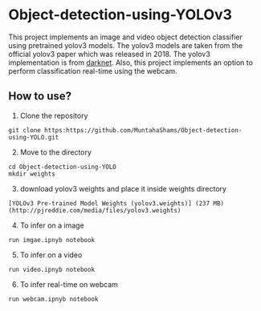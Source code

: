 # Object-detection-using-YOLOv3

This project implements an image and video object detection classifier using pretrained yolov3 models. 
The yolov3 models are taken from the official yolov3 paper which was released in 2018. The yolov3 implementation is from [darknet](https://github.com/pjreddie/darknet). Also, this project implements an option to perform classification real-time using the webcam.

## How to use?

1) Clone the repository

```
git clone https:https://github.com/MuntahaShams/Object-detection-using-YOLO.git
```

2) Move to the directory
```
cd Object-detection-using-YOLO
mkdir weights
```

3) download yolov3 weights and place it inside weights directory
```
[YOLOv3 Pre-trained Model Weights (yolov3.weights)] (237 MB)(http://pjreddie.com/media/files/yolov3.weights)
```
4) To infer on a image 
```
run imgae.ipnyb notebook
```

5) To infer on a video 
```
run video.ipnyb notebook
```

6) To infer real-time on webcam
```
run webcam.ipnyb notebook
```
